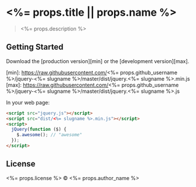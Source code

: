 # <%= props.title || props.name %>

> <%= props.description %>


## Getting Started

Download the [production version][min] or the [development version][max].

[min]: https://raw.githubusercontent.com/<%= props.github_username %>/jquery-<%= slugname %>/master/dist/jquery.<%= slugname %>.min.js
[max]: https://raw.githubusercontent.com/<%= props.github_username %>/jquery-<%= slugname %>/master/dist/jquery.<%= slugname %>.js

In your web page:

```html
<script src="jquery.js"></script>
<script src="dist/<%= slugname %>.min.js"></script>
<script>
  jQuery(function ($) {
    $.awesome(); // "awesome"
  });
</script>
```


## License

<%= props.license %> © <%= props.author_name %>
